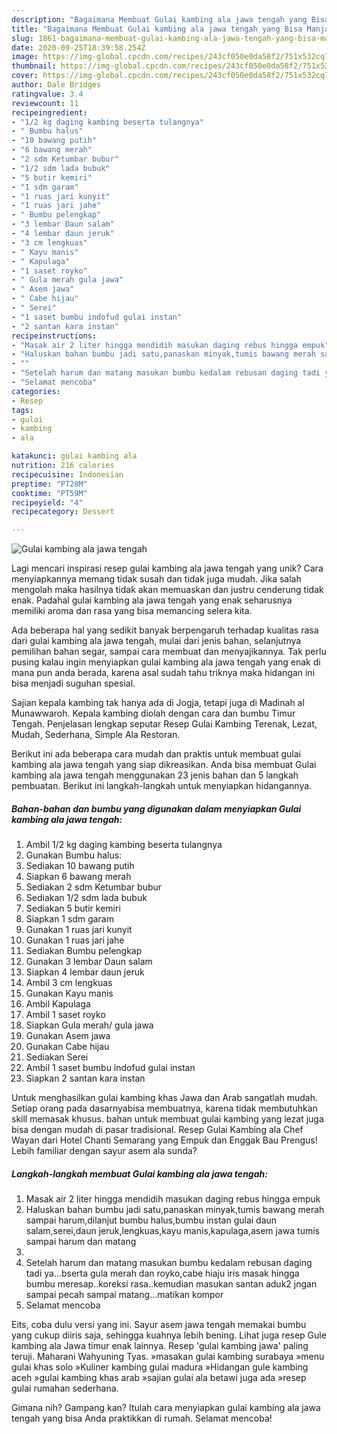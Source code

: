 ```yaml
---
description: "Bagaimana Membuat Gulai kambing ala jawa tengah yang Bisa Manjain Lidah"
title: "Bagaimana Membuat Gulai kambing ala jawa tengah yang Bisa Manjain Lidah"
slug: 1861-bagaimana-membuat-gulai-kambing-ala-jawa-tengah-yang-bisa-manjain-lidah
date: 2020-09-25T18:39:58.254Z
image: https://img-global.cpcdn.com/recipes/243cf050e0da58f2/751x532cq70/gulai-kambing-ala-jawa-tengah-foto-resep-utama.jpg
thumbnail: https://img-global.cpcdn.com/recipes/243cf050e0da58f2/751x532cq70/gulai-kambing-ala-jawa-tengah-foto-resep-utama.jpg
cover: https://img-global.cpcdn.com/recipes/243cf050e0da58f2/751x532cq70/gulai-kambing-ala-jawa-tengah-foto-resep-utama.jpg
author: Dale Bridges
ratingvalue: 3.4
reviewcount: 11
recipeingredient:
- "1/2 kg daging kambing beserta tulangnya"
- " Bumbu halus"
- "10 bawang putih"
- "6 bawang merah"
- "2 sdm Ketumbar bubur"
- "1/2 sdm lada bubuk"
- "5 butir kemiri"
- "1 sdm garam"
- "1 ruas jari kunyit"
- "1 ruas jari jahe"
- " Bumbu pelengkap"
- "3 lembar Daun salam"
- "4 lembar daun jeruk"
- "3 cm lengkuas"
- " Kayu manis"
- " Kapulaga"
- "1 saset royko"
- " Gula merah gula jawa"
- " Asem jawa"
- " Cabe hijau"
- " Serei"
- "1 saset bumbu indofud gulai instan"
- "2 santan kara instan"
recipeinstructions:
- "Masak air 2 liter hingga mendidih masukan daging rebus hingga empuk"
- "Haluskan bahan bumbu jadi satu,panaskan minyak,tumis bawang merah sampai harum,dilanjut bumbu halus,bumbu instan gulai daun salam,serei,daun jeruk,lengkuas,kayu manis,kapulaga,asem jawa tumis sampai harum dan matang"
- ""
- "Setelah harum dan matang masukan bumbu kedalam rebusan daging tadi ya...bserta gula merah dan royko,cabe hiaju iris masak hingga bumbu meresap..koreksi rasa..kemudian masukan santan aduk2 jngan sampai pecah sampai matang...matikan kompor"
- "Selamat mencoba"
categories:
- Resep
tags:
- gulai
- kambing
- ala

katakunci: gulai kambing ala 
nutrition: 216 calories
recipecuisine: Indonesian
preptime: "PT28M"
cooktime: "PT59M"
recipeyield: "4"
recipecategory: Dessert

---
```



![Gulai kambing ala jawa tengah](https://img-global.cpcdn.com/recipes/243cf050e0da58f2/751x532cq70/gulai-kambing-ala-jawa-tengah-foto-resep-utama.jpg)

Lagi mencari inspirasi resep gulai kambing ala jawa tengah yang unik? Cara menyiapkannya memang tidak susah dan tidak juga mudah. Jika salah mengolah maka hasilnya tidak akan memuaskan dan justru cenderung tidak enak. Padahal gulai kambing ala jawa tengah yang enak seharusnya memiliki aroma dan rasa yang bisa memancing selera kita.

Ada beberapa hal yang sedikit banyak berpengaruh terhadap kualitas rasa dari gulai kambing ala jawa tengah, mulai dari jenis bahan, selanjutnya pemilihan bahan segar, sampai cara membuat dan menyajikannya. Tak perlu pusing kalau ingin menyiapkan gulai kambing ala jawa tengah yang enak di mana pun anda berada, karena asal sudah tahu triknya maka hidangan ini bisa menjadi suguhan spesial.

Sajian kepala kambing tak hanya ada di Jogja, tetapi juga di Madinah al Munawwaroh. Kepala kambing diolah dengan cara dan bumbu Timur Tengah. Penjelasan lengkap seputar Resep Gulai Kambing Terenak, Lezat, Mudah, Sederhana, Simple Ala Restoran.


Berikut ini ada beberapa cara mudah dan praktis untuk membuat gulai kambing ala jawa tengah yang siap dikreasikan. Anda bisa membuat Gulai kambing ala jawa tengah menggunakan 23 jenis bahan dan 5 langkah pembuatan. Berikut ini langkah-langkah untuk menyiapkan hidangannya.

<!--inarticleads1-->

##### Bahan-bahan dan bumbu yang digunakan dalam menyiapkan Gulai kambing ala jawa tengah:

1. Ambil 1/2 kg daging kambing beserta tulangnya
1. Gunakan  Bumbu halus:
1. Sediakan 10 bawang putih
1. Siapkan 6 bawang merah
1. Sediakan 2 sdm Ketumbar bubur
1. Sediakan 1/2 sdm lada bubuk
1. Sediakan 5 butir kemiri
1. Siapkan 1 sdm garam
1. Gunakan 1 ruas jari kunyit
1. Gunakan 1 ruas jari jahe
1. Sediakan  Bumbu pelengkap
1. Gunakan 3 lembar Daun salam
1. Siapkan 4 lembar daun jeruk
1. Ambil 3 cm lengkuas
1. Gunakan  Kayu manis
1. Ambil  Kapulaga
1. Ambil 1 saset royko
1. Siapkan  Gula merah/ gula jawa
1. Gunakan  Asem jawa
1. Gunakan  Cabe hijau
1. Sediakan  Serei
1. Ambil 1 saset bumbu indofud gulai instan
1. Siapkan 2 santan kara instan


Untuk menghasilkan gulai kambing khas Jawa dan Arab sangatlah mudah. Setiap orang pada dasarnyabisa membuatnya, karena tidak membutuhkan skill memasak khusus. bahan untuk membuat gulai kambing yang lezat juga bisa dengan mudah di pasar tradisional. Resep Gulai Kambing ala Chef Wayan dari Hotel Chanti Semarang yang Empuk dan Enggak Bau Prengus! Lebih familiar dengan sayur asem ala sunda? 

<!--inarticleads2-->

##### Langkah-langkah membuat Gulai kambing ala jawa tengah:

1. Masak air 2 liter hingga mendidih masukan daging rebus hingga empuk
1. Haluskan bahan bumbu jadi satu,panaskan minyak,tumis bawang merah sampai harum,dilanjut bumbu halus,bumbu instan gulai daun salam,serei,daun jeruk,lengkuas,kayu manis,kapulaga,asem jawa tumis sampai harum dan matang
1. 
1. Setelah harum dan matang masukan bumbu kedalam rebusan daging tadi ya...bserta gula merah dan royko,cabe hiaju iris masak hingga bumbu meresap..koreksi rasa..kemudian masukan santan aduk2 jngan sampai pecah sampai matang...matikan kompor
1. Selamat mencoba


Eits, coba dulu versi yang ini. Sayur asem jawa tengah memakai bumbu yang cukup diiris saja, sehingga kuahnya lebih bening. Lihat juga resep Gule kambing ala Jawa timur enak lainnya. Resep &#39;gulai kambing jawa&#39; paling teruji. Maharani Wahyuning Tyas. »masakan gulai kambing surabaya »menu gulai khas solo »Kuliner kambing gulai madura »Hidangan gule kambing aceh »gulai kambing khas arab »sajian gulai ala betawi juga ada »resep gulai rumahan sederhana. 

Gimana nih? Gampang kan? Itulah cara menyiapkan gulai kambing ala jawa tengah yang bisa Anda praktikkan di rumah. Selamat mencoba!

